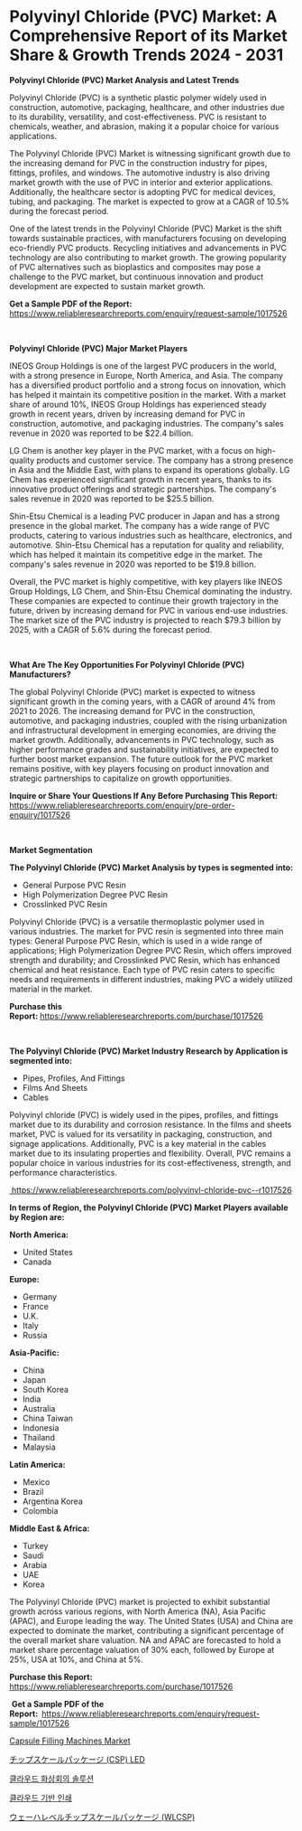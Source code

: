 <p><h1>Polyvinyl Chloride (PVC) Market: A Comprehensive Report of its Market Share & Growth Trends 2024 - 2031</h1></p><p><strong>Polyvinyl Chloride (PVC) Market Analysis and Latest Trends</strong></p>
<p><p>Polyvinyl Chloride (PVC) is a synthetic plastic polymer widely used in construction, automotive, packaging, healthcare, and other industries due to its durability, versatility, and cost-effectiveness. PVC is resistant to chemicals, weather, and abrasion, making it a popular choice for various applications.</p><p>The Polyvinyl Chloride (PVC) Market is witnessing significant growth due to the increasing demand for PVC in the construction industry for pipes, fittings, profiles, and windows. The automotive industry is also driving market growth with the use of PVC in interior and exterior applications. Additionally, the healthcare sector is adopting PVC for medical devices, tubing, and packaging. The market is expected to grow at a CAGR of 10.5% during the forecast period.</p><p>One of the latest trends in the Polyvinyl Chloride (PVC) Market is the shift towards sustainable practices, with manufacturers focusing on developing eco-friendly PVC products. Recycling initiatives and advancements in PVC technology are also contributing to market growth. The growing popularity of PVC alternatives such as bioplastics and composites may pose a challenge to the PVC market, but continuous innovation and product development are expected to sustain market growth.</p></p>
<p><strong>Get a Sample PDF of the Report:&nbsp;</strong> <a href="https://www.reliableresearchreports.com/enquiry/request-sample/1017526">https://www.reliableresearchreports.com/enquiry/request-sample/1017526</a></p>
<p>&nbsp;</p>
<p><strong>Polyvinyl Chloride (PVC) Major Market Players</strong></p>
<p><p>INEOS Group Holdings is one of the largest PVC producers in the world, with a strong presence in Europe, North America, and Asia. The company has a diversified product portfolio and a strong focus on innovation, which has helped it maintain its competitive position in the market. With a market share of around 10%, INEOS Group Holdings has experienced steady growth in recent years, driven by increasing demand for PVC in construction, automotive, and packaging industries. The company's sales revenue in 2020 was reported to be $22.4 billion.</p><p>LG Chem is another key player in the PVC market, with a focus on high-quality products and customer service. The company has a strong presence in Asia and the Middle East, with plans to expand its operations globally. LG Chem has experienced significant growth in recent years, thanks to its innovative product offerings and strategic partnerships. The company's sales revenue in 2020 was reported to be $25.5 billion.</p><p>Shin-Etsu Chemical is a leading PVC producer in Japan and has a strong presence in the global market. The company has a wide range of PVC products, catering to various industries such as healthcare, electronics, and automotive. Shin-Etsu Chemical has a reputation for quality and reliability, which has helped it maintain its competitive edge in the market. The company's sales revenue in 2020 was reported to be $19.8 billion.</p><p>Overall, the PVC market is highly competitive, with key players like INEOS Group Holdings, LG Chem, and Shin-Etsu Chemical dominating the industry. These companies are expected to continue their growth trajectory in the future, driven by increasing demand for PVC in various end-use industries. The market size of the PVC industry is projected to reach $79.3 billion by 2025, with a CAGR of 5.6% during the forecast period.</p></p>
<p>&nbsp;</p>
<p><strong>What Are The Key Opportunities For Polyvinyl Chloride (PVC) Manufacturers?</strong></p>
<p><p>The global Polyvinyl Chloride (PVC) market is expected to witness significant growth in the coming years, with a CAGR of around 4% from 2021 to 2026. The increasing demand for PVC in the construction, automotive, and packaging industries, coupled with the rising urbanization and infrastructural development in emerging economies, are driving the market growth. Additionally, advancements in PVC technology, such as higher performance grades and sustainability initiatives, are expected to further boost market expansion. The future outlook for the PVC market remains positive, with key players focusing on product innovation and strategic partnerships to capitalize on growth opportunities.</p></p>
<p><strong>Inquire or Share Your Questions If Any Before Purchasing This Report:</strong> <a href="https://www.reliableresearchreports.com/enquiry/pre-order-enquiry/1017526">https://www.reliableresearchreports.com/enquiry/pre-order-enquiry/1017526</a></p>
<p>&nbsp;</p>
<p><strong>Market Segmentation</strong></p>
<p><strong>The Polyvinyl Chloride (PVC) Market Analysis by types is segmented into:</strong></p>
<p><ul><li>General Purpose PVC Resin</li><li>High Polymerization Degree PVC Resin</li><li>Crosslinked PVC Resin</li></ul></p>
<p><p>Polyvinyl Chloride (PVC) is a versatile thermoplastic polymer used in various industries. The market for PVC resin is segmented into three main types: General Purpose PVC Resin, which is used in a wide range of applications; High Polymerization Degree PVC Resin, which offers improved strength and durability; and Crosslinked PVC Resin, which has enhanced chemical and heat resistance. Each type of PVC resin caters to specific needs and requirements in different industries, making PVC a widely utilized material in the market.</p></p>
<p><strong>Purchase this Report:&nbsp;</strong><a href="https://www.reliableresearchreports.com/purchase/1017526">https://www.reliableresearchreports.com/purchase/1017526</a></p>
<p>&nbsp;</p>
<p><strong>The Polyvinyl Chloride (PVC) Market Industry Research by Application is segmented into:</strong></p>
<p><ul><li>Pipes, Profiles, And Fittings</li><li>Films And Sheets</li><li>Cables</li></ul></p>
<p><p>Polyvinyl chloride (PVC) is widely used in the pipes, profiles, and fittings market due to its durability and corrosion resistance. In the films and sheets market, PVC is valued for its versatility in packaging, construction, and signage applications. Additionally, PVC is a key material in the cables market due to its insulating properties and flexibility. Overall, PVC remains a popular choice in various industries for its cost-effectiveness, strength, and performance characteristics.</p></p>
<p><a href="https://www.reliableresearchreports.com/polyvinyl-chloride-pvc--r1017526">&nbsp;https://www.reliableresearchreports.com/polyvinyl-chloride-pvc--r1017526</a></p>
<p><strong>In terms of Region, the Polyvinyl Chloride (PVC) Market Players available by Region are:</strong></p>
<p>
    <p> <strong> North America: </strong>
        <ul>
            <li>United States</li>
            <li>Canada</li>
        </ul>
        </p> 
    <p> <strong> Europe: </strong>
        <ul>
            <li>Germany</li>
            <li>France</li>
            <li>U.K.</li>
            <li>Italy</li>
            <li>Russia</li>
        </ul>
        </p> 
    <p> <strong> Asia-Pacific: </strong>
        <ul>
            <li>China</li>
            <li>Japan</li>
            <li>South Korea</li>
            <li>India</li>
            <li>Australia</li>
            <li>China Taiwan</li>
            <li>Indonesia</li>
            <li>Thailand</li>
            <li>Malaysia</li>
        </ul>
        </p> 
    <p> <strong> Latin America: </strong>
        <ul>
            <li>Mexico</li>
            <li>Brazil</li>
            <li>Argentina Korea</li>
            <li>Colombia</li>
        </ul>
        </p> 
    <p> <strong> Middle East & Africa: </strong>
        <ul>
            <li>Turkey</li>
            <li>Saudi</li>
            <li>Arabia</li>
            <li>UAE</li>
            <li>Korea</li>
        </ul>
    </p>
    </p>
<p><p>The Polyvinyl Chloride (PVC) market is projected to exhibit substantial growth across various regions, with North America (NA), Asia Pacific (APAC), and Europe leading the way. The United States (USA) and China are expected to dominate the market, contributing a significant percentage of the overall market share valuation. NA and APAC are forecasted to hold a market share percentage valuation of 30% each, followed by Europe at 25%, USA at 10%, and China at 5%.</p></p>
<p><strong>Purchase this Report: </strong><a href="https://www.reliableresearchreports.com/purchase/1017526">https://www.reliableresearchreports.com/purchase/1017526</a></p>
<p>&nbsp;<strong>Get a Sample PDF of the Report:&nbsp;&nbsp;</strong><a href="https://www.reliableresearchreports.com/enquiry/request-sample/1017526">https://www.reliableresearchreports.com/enquiry/request-sample/1017526</a></p>
<p><strong></strong></p>
<p><p><a href="https://github.com/brenzgnarento/Market-Research-Report-List-2/blob/main/capsule-filling-machines-market.md">Capsule Filling Machines Market</a></p><p><a href="https://github.com/Sophiaard2003/Market-Research-Report-List-1/blob/main/128070987419.md">チップスケールパッケージ (CSP) LED</a></p><p><a href="https://github.com/BrettWeberrt8767765/Market-Research-Report-List-1/blob/main/612319780429.md">클라우드 화상회의 솔루션</a></p><p><a href="https://github.com/camron674/Market-Research-Report-List-1/blob/main/718104380430.md">클라우드 기반 인쇄</a></p><p><a href="https://github.com/deonnorth8/Market-Research-Report-List-1/blob/main/806503887420.md">ウェーハレベルチップスケールパッケージ (WLCSP)</a></p></p>